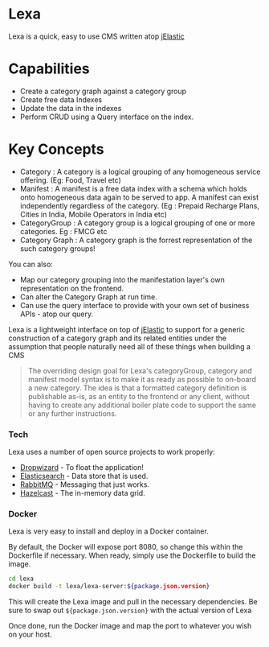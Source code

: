 # Lexa

Lexa is a quick, easy to use CMS written atop [jElastic](https://github.com/koushikr/jelastic)

# Capabilities 
  - Create a category graph against a category group
  - Create free data Indexes
  - Update the data in the indexes
  - Perform CRUD using a Query interface on the index.
  
# Key Concepts

  - Category      : A category is a logical grouping of any homogeneous service offering. (Eg: Food, Travel etc) 
  - Manifest      : A manifest is a free data index with a schema which holds onto homogeneous data again to be served to app. A manifest can exist independently regardless of the category. (Eg : Prepaid Recharge Plans, Cities in India, Mobile Operators in India etc)
  - CategoryGroup : A category group is a logical grouping of one or more categories. Eg : FMCG etc
  - Category Graph : A category graph is the forrest representation of the such category groups!  
  
You can also:
  - Map our category grouping into the manifestation layer's own representation on the frontend. 
  - Can alter the Category Graph at run time. 
  - Can use the query interface to provide with your own set of business APIs - atop our query.  
  
Lexa is a lightweight interface on top of [jElastic](https://github.com/koushikr/jelastic) to support for a generic construction of a category graph and its related entities under the assumption that people naturally need all of these things when building a CMS 

> The overriding design goal for Lexa's
> categoryGroup, category and manifest model syntax is to 
> make it as ready as possible to on-board a new category. 
> The idea is that a formatted category definition is 
> publishable as-is, as an entity to the frontend or any client, 
> without having to create any additional boiler plate code
> to support the same or any further instructions.

### Tech

Lexa uses a number of open source projects to work properly:

* [Dropwizard](https://github.com/dropwizard/dropwizard) - To float the application!
* [Elasticsearch](https://www.elastic.co/) - Data store that is used.
* [RabbitMQ](https://www.rabbitmq.com/) - Messaging that just works.
* [Hazelcast](https://hazelcast.com/) - The in-memory data grid.

### Docker
Lexa is very easy to install and deploy in a Docker container.

By default, the Docker will expose port 8080, so change this within the Dockerfile if necessary. When ready, simply use the Dockerfile to build the image.

```sh
cd lexa
docker build -t lexa/lexa-server:${package.json.version}
```
This will create the Lexa image and pull in the necessary dependencies. Be sure to swap out `${package.json.version}` with the actual version of Lexa

Once done, run the Docker image and map the port to whatever you wish on your host.
